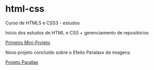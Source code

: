 # html-css
 Curso de HTML5 e CSS3 - estudos

Início dos estudos de HTML e CSS + gerenciamento de repositórios

<a href="https://renatacmb.github.io/html-css/mini-projeto/pokemon.html">Primeiro Mini-Projeto</a>

Novo projeto concluído sobre o Efeito Paralaxx de imagens

<a href="https://renatacmb.github.io/projeto-parallax/">Projeto Parallax</a>